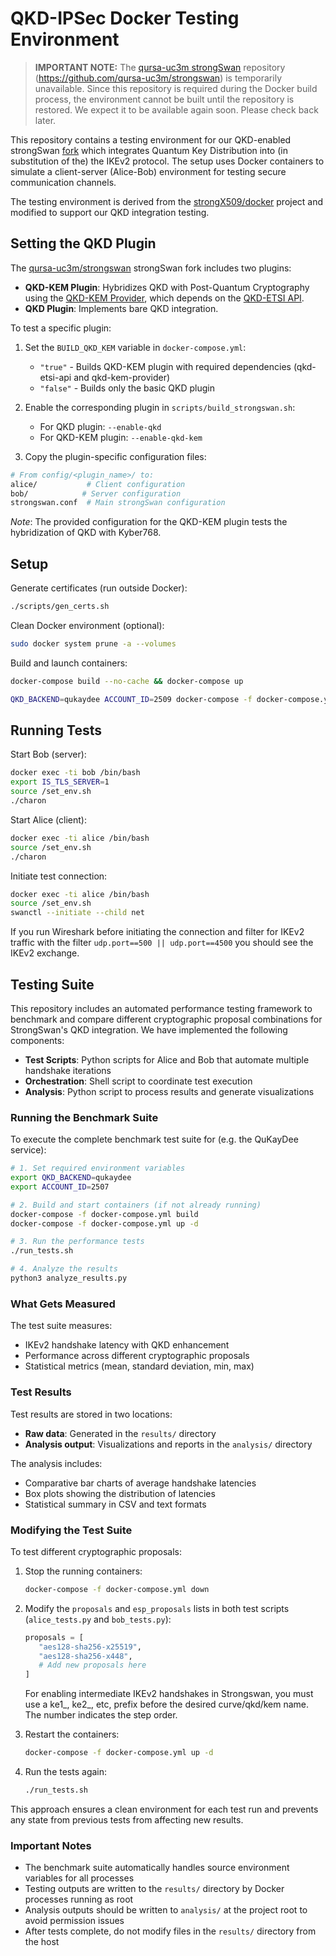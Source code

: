 # QKD-IPSec Docker Testing Environment

> **IMPORTANT NOTE:** The [qursa-uc3m strongSwan](https://github.com/qursa-uc3m/strongswan) repository (<https://github.com/qursa-uc3m/strongswan>) is temporarily unavailable. Since this repository is required during the Docker build process, the environment cannot be built until the repository is restored. We expect it to be available again soon. Please check back later.

This repository contains a testing environment for our QKD-enabled strongSwan [fork](https://github.com/qursa-uc3m/strongswan/tree/qkd) which integrates Quantum Key Distribution into (in substitution of the) the IKEv2 protocol. The setup uses Docker containers to simulate a client-server (Alice-Bob) environment for testing secure communication channels.

The testing environment is derived from the [strongX509/docker](https://github.com/strongX509/docker) project and modified to support our QKD integration testing.

## Setting the QKD Plugin

The [qursa-uc3m/strongswan](https://github.com/qursa-uc3m/strongswan/tree/qkd) strongSwan fork includes two plugins:

- **QKD-KEM Plugin**: Hybridizes QKD with Post-Quantum Cryptography using the [QKD-KEM Provider](https://github.com/qursa-uc3m/qkd-kem-provider), which depends on the [QKD-ETSI API](https://github.com/qursa-uc3m/qkd-etsi-api).
- **QKD Plugin**: Implements bare QKD integration.

To test a specific plugin:

1. Set the `BUILD_QKD_KEM` variable in `docker-compose.yml`:

   - `"true"` - Builds QKD-KEM plugin with required dependencies (qkd-etsi-api and qkd-kem-provider)
   - `"false"` - Builds only the basic QKD plugin

2. Enable the corresponding plugin in `scripts/build_strongswan.sh`:

   - For QKD plugin: `--enable-qkd`
   - For QKD-KEM plugin: `--enable-qkd-kem`

3. Copy the plugin-specific configuration files:

```bash
# From config/<plugin_name>/ to:
alice/           # Client configuration
bob/            # Server configuration
strongswan.conf  # Main strongSwan configuration
```

*Note*: The provided configuration for the QKD-KEM plugin tests the hybridization of QKD with Kyber768.

## Setup

Generate certificates (run outside Docker):

```bash
./scripts/gen_certs.sh
```

Clean Docker environment (optional):

```bash
sudo docker system prune -a --volumes
```

Build and launch containers:

```bash
docker-compose build --no-cache && docker-compose up
```

```bash
QKD_BACKEND=qukaydee ACCOUNT_ID=2509 docker-compose -f docker-compose.yml build --no-cache && QKD_BACKEND=qukaydee ACCOUNT_ID=2509 docker-compose -f docker-compose.yml up
```

## Running Tests

Start Bob (server):

```bash
docker exec -ti bob /bin/bash
export IS_TLS_SERVER=1
source /set_env.sh
./charon
```

Start Alice (client):

```bash
docker exec -ti alice /bin/bash
source /set_env.sh
./charon
```

Initiate test connection:

```bash
docker exec -ti alice /bin/bash
source /set_env.sh
swanctl --initiate --child net
```

If you run Wireshark before initiating the connection and filter for IKEv2 traffic with the filter `udp.port==500 || udp.port==4500` you should see the IKEv2 exchange.

## Testing Suite

This repository includes an automated performance testing framework to benchmark and compare different cryptographic proposal combinations for StrongSwan's QKD integration. We have implemented the following components:

- **Test Scripts**: Python scripts for Alice and Bob that automate multiple handshake iterations
- **Orchestration**: Shell script to coordinate test execution
- **Analysis**: Python script to process results and generate visualizations

### Running the Benchmark Suite

To execute the complete benchmark test suite for (e.g. the QuKayDee service):

```bash
# 1. Set required environment variables
export QKD_BACKEND=qukaydee
export ACCOUNT_ID=2507

# 2. Build and start containers (if not already running)
docker-compose -f docker-compose.yml build
docker-compose -f docker-compose.yml up -d

# 3. Run the performance tests
./run_tests.sh

# 4. Analyze the results
python3 analyze_results.py
```

### What Gets Measured

The test suite measures:

- IKEv2 handshake latency with QKD enhancement
- Performance across different cryptographic proposals
- Statistical metrics (mean, standard deviation, min, max)

### Test Results

Test results are stored in two locations:

- **Raw data**: Generated in the `results/` directory
- **Analysis output**: Visualizations and reports in the `analysis/` directory

The analysis includes:

- Comparative bar charts of average handshake latencies
- Box plots showing the distribution of latencies
- Statistical summary in CSV and text formats

### Modifying the Test Suite

To test different cryptographic proposals:

1. Stop the running containers:

   ```bash
   docker-compose -f docker-compose.yml down
   ```

2. Modify the `proposals` and `esp_proposals` lists in both test scripts (`alice_tests.py` and `bob_tests.py`):

   ```python
   proposals = [
      "aes128-sha256-x25519",
      "aes128-sha256-x448",
      # Add new proposals here
   ]
   ```

   For enabling intermediate IKEv2 handshakes in Strongswan, you must use a ke1_, ke2_, etc, prefix before the desired curve/qkd/kem name. The number indicates the step order.

3. Restart the containers:

   ```bash
   docker-compose -f docker-compose.yml up -d
   ```

4. Run the tests again:

   ```bash
   ./run_tests.sh
   ```

This approach ensures a clean environment for each test run and prevents any state from previous tests from affecting new results.

### Important Notes

- The benchmark suite automatically handles source environment variables for all processes
- Testing outputs are written to the `results/` directory by Docker processes running as root
- Analysis outputs should be written to `analysis/` at the project root to avoid permission issues
- After tests complete, do not modify files in the `results/` directory from the host